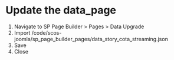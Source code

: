 # Update the data_page

1. Navigate to SP Page Builder > Pages > Data Upgrade
2. Import /code/scos-joomla/sp_page_builder_pages/data_story_cota_streaming.json
4. Save
5. Close
